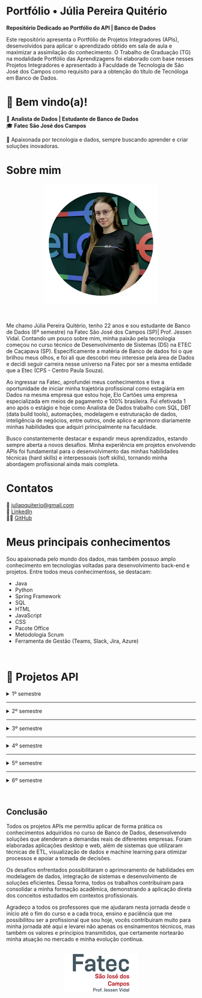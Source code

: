 # Portfólio •  Júlia Pereira Quitério

__Repositório Dedicado ao Portfólio do API | Banco de Dados__

Este repositório apresenta o Portfólio de Projetos Integradores (APIs), desenvolvidos para aplicar o aprendizado obtido em sala de aula e maximizar a assimilação do conhecimento. O Trabalho de Graduação (TG) na modalidade Portfólio das Aprendizagens foi elaborado com base nesses Projetos Integradores e apresentado à Faculdade de Tecnologia de São José dos Campos como requisito para a obtenção do título de Tecnóloga em Banco de Dados.



# 👋 Bem vindo(a)! 

💾 **Analista de Dados | Estudante de Banco de Dados**  
🎓 **Fatec São José dos Campos**  

🚀 Apaixonada por tecnologia e dados, sempre buscando aprender e criar soluções inovadoras.  


# Sobre mim

<p align="center"><img src="imagens\julia.png" width="300" height="320"></p>


<br>

Me chamo Júlia Pereira Quitério, tenho 22 anos e sou estudante de Banco de Dados (6º semestre) na Fatec São José dos Campos (SP)| Prof. Jessen Vidal.  Contando um pouco sobre mim, minha paixão pela tecnologia começou no curso técnico de Desenvolvimento de Sistemas (DS) na ETEC de Caçapava (SP). Especificamente a matéria de Banco de dados foi o que brilhou meus olhos, e foi ali que descobri meu interesse pela área de Dados e decidi seguir carreira nesse universo na Fatec por ser a mesma entidade que a Etec (CPS - Centro Paula Souza).

Ao ingressar na Fatec, aprofundei meus conhecimentos e tive a oportunidade de iniciar minha trajetória profissional como estagiária em Dados na mesma empresa que estou hoje, Elo Cartões uma empresa especializada em meios de pagamento e 100% brasileira. Fui efetivada 1 ano após o estágio e hoje como Analista de Dados trabalho com SQL, DBT (data build tools), automações, modelagem e estruturação de dados, inteligência de negócios, entre outros, onde aplico e aprimoro diariamente minhas habilidades que adquiri principalmente na faculdade.

Busco constantemente destacar e expandir meus aprendizados, estando sempre aberta a novos desafios. Minha experiência em projetos envolvendo APIs  foi fundamental para o desenvolvimento das minhas habilidades técnicas (hard skills) e interpessoais (soft skills), tornando minha abordagem profissional ainda mais completa.


# Contatos
📧 juliapquiterio@gmail.com <br>
🤝 <a href="https://www.linkedin.com/in/j%C3%BAlia-quit%C3%A9rio-934894205/">LinkedIn</a> <br>
🧑‍💻 <a href="https://github.com/juliaquiterio">GitHub</a>


# Meus principais conhecimentos

Sou apaixonada pelo mundo dos dados, mas também possuo amplo conhecimento em tecnologias voltadas para desenvolvimento back-end e projetos. Entre todos meus conhecimentoss, se destacam:

* Java
* Python
* Spring Framework
* SQL
* HTML
* JavaScript
* CSS
* Pacote Office
* Metodologia Scrum
* Ferramenta de Gestão (Teams, Slack, Jira, Azure)

<br>

# 📌 Projetos API


<details><summary>1º semestre</summary>


<h3> 1º semestre - 1/2022 </h3>

Parceiro Acadêmico: <a href="https://fatecsjc-prd.azurewebsites.net/">Fatec Prof. Jassen Vidal - São José dos Campos | Professor Fabiano Sabha</a>


<h4>Link do repositório:</h4>

<p align="left">
 <a href="https://github.com/juliaquiterio/GrupoCachinhos">Acesse aqui</a>
</p>

<div align="center">

<img src="imagens/mo_viagem.png" alt="Grupo Cachinhos" width="300" height="290">


</div>


<h2>Assistente Virtual de Viagens</h2>

<h3>📌 Descrição do Projeto</h3>
Mó Viagem é uma assistente virtual feita em aplicação web desenvolvida na linguagem de programação <a href="https://www.python.org/">Python</a>, criada para auxiliar turistas a planejar roteiros de viagem. Nossa missão é mostrar aos usuários como eles podem explorar e aproveitar ao máximo as belezas de seu próprio país, muitas vezes ainda desconhecidas ou subestimadas.




<h4><li><b>Desafio</b></li></h4>
        <p align="justify">
       Fomos apresentados a um problema que causava dificuldade de organização nas viagens pelos turistas o que acabava causando frustação e um sentimento de desconforto em um momento que deveria ser leve e trazer diversão e lazer. 
       Em resposta ao desafio desenvolvemos em parceria com o nosso parceiro, o professor Fabiano Sabha, criando uma assistente virtual utilizando python como linguagem principal.
        </p>


<h2>💻 Tecnologias aplicadas</h2>


<details><summary>Saiba  mais</summary>

<img src="https://www.tshirtgeek.com.br/wp-content/uploads/2021/03/com001.jpg" width="150" height="150">

</p>
          <a href="https://www.python.org/">Python</a>
          <p align="justify">
         O Python é uma linguagem de programação amplamente usada em aplicações da Web, desenvolvimento de software, ciência de dados e machine learning (ML).No projeto foi utilizado com um dos requisitos especificados e foi a principal linguagem para construção da aplicacão web. Abaixo tenho listadas as bibliotecas que utilizamos: </p>

<h3>Tecnologias utilizadas no Mó Viagem</h3>

<ul>
  <li><strong>time</strong>: adiciona pausas entre mensagens, simulando efeitos de digitação e tornando a interação mais humanizada.</li>
  <li><strong>os</strong>: limpa a tela do terminal, melhorando a apresentação visual da assistente.</li>
  <li><strong>random</strong>: gera respostas aleatórias, deixando a conversa mais variada e natural.</li>
</ul>

<h3>Elementos de Estrutura</h3>

<ul>
  <li><strong>Classes</strong>: organizam as funcionalidades da assistente de forma modular e reutilizável.</li>
  <li><strong>Funções</strong>: executam ações específicas, como responder ou sugerir destinos turísticos.</li>
  <li><strong>Input/Output</strong>: permitem interação direta com o usuário via terminal (<code>input()</code> e <code>print()</code>).</li>
  <li><strong>Listas</strong>: armazenam possíveis respostas e destinos, utilizadas com <code>random.choice()</code>.</li>
</ul>

<h3>Motivo das Escolhas</h3>

<ul>
  <li>Uso de bibliotecas nativas, simples e eficientes.</li>
  <li>Código modular e fácil de manter.</li>
  <li>Interação dinâmica e amigável.</li>
  <li>Portabilidade: funciona em qualquer sistema com Python instalado.</li>
</ul>


</details>


-------

<h2>Contribuições pessoais</h2>


  __Desenvolvimento do Roteiro e Curiosidades:__  
   Como desenvolvedora eu pude lidar com a Tecnologia do Python , utilizando as bibliotecas da Wikipedia, PyAudio,  Re e Webbrower. Utilizei a junção dessas bibliotecas para que o Usuário pudesse saber mais sobre os roteiros das cidades onde ele buscava a partir de uma chamada HTTPS na Wikipedia como referencia. O usuário conseguia ouvir e assim ter uma gama de roteiros em que ele pudesse explorar e saber sobre curiosidades daquele local que ele estava perguntando a Assistente Virtual.

Veja abaixo um exemplo do Script:

<details><summary>Clique aqui</summary>

```
#Roteiro de viagens
        elif "roteiro" in texto:
            convertFala("Qual cidade você quer conhecer")

            rec = sr.Recognizer()

            with sr.Microphone() as mic:
                print("Por favor, fale o nome da cidade para saber o roteiro de viagem: ")
                rec.adjust_for_ambient_noise(mic)
                audio = rec.listen(mic)

            roteiro = rec.recognize_google(audio, language="pt-BR")

            wikipedia.set_lang('pt')

            resposta = wikipedia.page(roteiro)
            print('Roteiro da cidade escolhida: ', roteiro)
            print('\n')
            print("Caso retorne em branco não foi encontrado o roteiro da cidade desejada.")

            conteudo = resposta.section(section_title='Turismo')
            conteudo2 = resposta.section(section_title='Cultura')

            print(conteudo)
            convertFala(conteudo)

            print("Cultura da cidade:", roteiro)
            print('\n')
            print(conteudo2)
            convertFala(conteudo2)
            # A biblioteca wikipedia RETORNA NONE para subtópicos, ainda que correspondam ao tópico 'Turismo/Cultura' (função elif/else não funciona neste caso)
            print('')
```




```
 #Curiosidades
        elif "curiosidades" or "curiosidade" in texto:
            
            convertFala("Quer conhecer qual cidade")
            rec = sr.Recognizer()

            with sr.Microphone() as mic:
                print("Por favor, fale o nome da cidade para saber as curiosidades: ")
                rec.adjust_for_ambient_noise(mic)
                audio = rec.listen(mic)

            curiosidade = rec.recognize_google(audio, language="pt-BR")
                      
            wikipedia.set_lang('pt')
            
            resposta = wikipedia.summary(curiosidade, sentences=2)
            print(resposta)
            convertFala(resposta)
            
        #Lista de Desejos
        elif "desejo" in texto:
            convertFala("Você deseja visualizar a lista ou adicionar")
            print("\n")
            print("1- Visualizar")
            print("2- Adicionar")
            print("\n")

            rec = sr.Recognizer()

            with sr.Microphone() as mic:
                print("Escolha uma opção: ")
                rec.adjust_for_ambient_noise(mic)
                audio = rec.listen(mic)

            resposta = rec.recognize_google(audio, language="pt-BR")

            if ("visualizar" in resposta):
                arquivo = open('lista.txt', 'r')
                print("----Lista de Desejos----")

                for linha in arquivo:
                    print(linha.rstrip())
                    convertFala(linha.rstrip())

                print("Para retirar um destino da lista, vá até o arquivo lista.txt e elimine o que desejar")
                convertFala("Para retirar ou alterar um destino da lista, vá até o arquivo lista.txt e elimine ou altere o que desejar")
                arquivo.close()

            elif ("adicionar" in resposta):
                from classe import listadesejo
                arquivos.append(listadesejo())
                arquivo = open('lista.txt', 'a')

                convertFala("Qual cidade você deseja visitar")
                rec = sr.Recognizer()

                with sr.Microphone() as mic:
                    print("Qual o nome da cidade: ")
                    rec.adjust_for_ambient_noise(mic)
                    audio = rec.listen(mic)

                nomecidade = rec.recognize_google(audio, language="pt-BR")

                arquivos[contador].setnomecidade(nomecidade)

                convertFala("Qual o nome do estado brasileiro")
                rec2 = sr.Recognizer()

                with sr.Microphone() as mic:
                    print("Qual o nome do estado: ")
                    rec2.adjust_for_ambient_noise(mic)
                    audio = rec2.listen(mic)

                estado = rec2.recognize_google(audio, language="pt-BR")

                arquivos[contador].setestado(estado)

                convertFala("Quais são os pontos turísticos")
                rec3 = sr.Recognizer()

                with sr.Microphone() as mic:
                    print("Quais os pontos turísticos: ")
                    rec3.adjust_for_ambient_noise(mic)
                    audio = rec3.listen(mic)

                ponto = rec3.recognize_google(audio, language="pt-BR")

                arquivos[contador].setponto(ponto)

                arquivo.write("--------------------" + "\n")
                arquivo.write("Nome da Cidade:" + arquivos[contador].getnomecidade() + "\n")
                arquivo.write("Nome do Estado:" + arquivos[contador].getestado() + "\n")
                arquivo.write("Pontos Turísticos:" + arquivos[contador].getponto() + "\n")
                arquivo.write("--------------------" + "\n")
                arquivo.close()

                print("Destino adicionado com sucesso")
                convertFala("Destino adicionado com sucesso")
            else:
                convertFala("Não entendi, poderia repetir")
```

</details>

<h2>Lições Aprendidas</h2>


<p>
Como desenvolvedora, tive a oportunidade de aprender, inicialmente, sobre o que é um Projeto Integrador na faculdade, o que contribuiu significativamente para meu desenvolvimento tanto educacional quanto profissional. Nesse processo, pude vivenciar o desenvolvimento de um projeto do zero, trabalhando em equipe, lidando com um cliente e, acima de tudo, enfrentando desafios. Aprendi novas formas de desenvolver meu raciocínio lógico e aplicar os conhecimentos adquiridos ao projeto. Além disso, atuei no Backend, utilizando bibliotecas do  Python com as quais ainda não havia trabalhado, explorando sua performance e entendendo como poderiam beneficiar o projeto.
</p>





<br>

   <h3>Hard Skills:</h3>

✅✅✅⬜⬜ **Python**  
Pude aplicar os conhecimentos adquiridos tanto em sala de aula quanto por conta própria, utilizando Python como ferramenta essencial para o desenvolvimento do projeto, uma vez que era um dos requisitos da API.  


✅✅✅✅⬜ **Lógica de Programação**  
Foi fundamental para todo o desenvolvimento, auxiliando na compreensão do problema e na escrita de um código mais limpo, organizado e eficiente. Junto com meus colegas nós estudamos juntos os pontos de dificuldades e buscamos conteudos na internet para ajudar na compreensão.  


✅✅✅✅✅ **Metodologia Ágil | Scrum**  
Adotei essa metodologia na gestão do projeto junto à minha equipe, organizando as sprints de forma eficiente. Dessa forma, pude aplicar na prática os conceitos aprendidos em sala de aula e em cursos, garantindo um fluxo de trabalho mais produtivo e estruturado.  



   <h3>Soft Skills:</h3>

✅✅✅✅✅ **Organização**  
Pude usar essa minha soft skill para me organizar nas minhas atividades e nos meus estudos e isso foi essencial para todo o desenvolvimento do projeto. A Organização foi utilizada na divisão de tarefas e eu me anteciapava sempre nos temas aos quais estava planejado na sprint. Como quando meu time precisava de organização de um planejaamento de um escopo do projeto e assim auxiliar no que cada colega desenvolvedor iria realizar.  


✅✅✅✅⬜ **Proatividade**  
Fui proativa em saber reconhecer que se minha equipe estava precisando de apoio eu estudei sobre os roteiros e pesquisei mais para poder auxiliá-los. E fui atrás das coisas das quais não sabia ainda, seja procurando os professores ou pesquisando na internet.  


✅✅✅✅✅ **Trabalho em equipe**  
Esse foi um dos tópicos mais importantes pois sem ele não seria possível fazermos uma entrega tão eficiente do nosso produto. Soube lidar com situações e agirmos em grupo nas atividades, assim conseguimos conciliá-la e entregá-las com eficiência. Eu e minha equipe juntamos nossos conhecimentos e conseguimos finalizar o projeto com excelência.Nós nos juntamos e faziamos reuniões semanalmente para pegar o  status do projeto e quando o meu colega Lucas estava com dificuldades eu me juntei a ele para auxiliá-lo com sua tarefa de procurar as melhores bibliotecas para se utilizar quando falamos de uma assistente virtual, e isso mostrou claramente o que é trabalho em equipe.    



<h3>📽️ Vídeo demonstrativo do projeto</h3>


<a href="https://youtu.be/sMsg5akNBOQ?feature=shared">Assista aqui</a>

</details>



----

<details><summary>2º semestre</summary>


<h3> 2º semestre - 2/2022 </h3>

Parceiro Acadêmico: <a href="https://www.pro4tech.com.br/">Pro4Tech</a>


<h4>Link do repositório:</h4>

<p align="left"><a href="https://github.com/Codados/PRO4Jobs">Acesse aqui</a></p>

<div align="center">

<img src="imagens\pro4jobs.png" alt="Grupo Codados" width="300" height="290">



</div>



<h2>Pro4Jobs</h2>

<h3>📌 Descrição do Projeto</h3>
Pro4Jobs é uma aplicação Desktop com o objetivo de gerenciar vagas de emprego, otimizar o trabalho das pessoas do setor de Recursos Humanos.



<h4><li><b>Desafio</b></li></h4>
        <p align="justify">
       Fomos desafiados pela Pro4Tech a desenvolver uma aplicação desktop para otimizar o gerenciamento de vagas de emprego no setor de Recursos Humanos. O cliente enfrentava dificuldades com processos manuais, falta de padronização e baixa produtividade. Criamos uma solução robusta, facilitando o cadastro de vagas e o controle eficiente das candidaturas. Utilizamos Java como linguagem principal, pela sua estabilidade, segurança e ampla aceitação. A aplicação resultou em maior organização, redução de erros e melhora no desempenho do RH.
        </p>




<h2>💻 Tecnologias aplicadas</h2>

<details><summary>Saiba  mais</summary>

<h2>Tecnologias Utilizadas no PRO4Jobs</h2>

<img src="imagens/java.png" width="150" height="150">


<h3>Java</h3>
<p><strong>Propósito:</strong> Linguagem principal para o desenvolvimento da aplicação desktop.</p>
<p><strong>Justificativa:</strong> Escolhida por ser a linguagem designada para o segundo semestre do curso de Banco de Dados, facilitando a integração com o banco de dados e atendendo aos requisitos acadêmicos.</p>

<h3>Banco de Dados Relacional</h3>
<p><strong>Propósito:</strong> Armazenar informações sobre vagas de emprego, candidatos e usuários do setor de Recursos Humanos.</p>
<p><strong>Justificativa:</strong> A utilização de um banco de dados relacional permite uma estrutura organizada e eficiente para o gerenciamento dos dados, facilitando consultas e operações de CRUD (Create, Read, Update, Delete).</p>

<h3>Metodologia Scrum</h3>
<p><strong>Propósito:</strong> Organizar o desenvolvimento do projeto em ciclos iterativos e incrementais.</p>
<p><strong>Justificativa:</strong> O Scrum foi adotado para melhorar a produtividade da equipe, permitindo entregas contínuas e adaptáveis às mudanças de requisitos.</p>

</details>


--------

<h2>Contribuições pessoais</h2>


  __Desenvolvimento Relatório do RH:__  
   Como desenvolvedora, tive a oportunidade de trabalhar com a tecnologia Java, utilizando-a para desenvolver uma funcionalidade que permite ao usuário acessar o relatório geral das vagas de emprego de forma prática e eficiente.

Veja abaixo um exemplo do Script (Parcial):

<details><summary>Clique aqui</summary>

```
/*
 * Click nbfs://nbhost/SystemFileSystem/Templates/Licenses/license-default.txt to change this license
 * Click nbfs://nbhost/SystemFileSystem/Templates/GUIForms/JFrame.java to edit this template
 */
package View;

import DAO.ConexaoDAO;
import java.io.File;
import java.io.FileWriter;
import java.io.PrintWriter;
import java.sql.Connection;
import java.sql.PreparedStatement;
import java.sql.ResultSet;
import java.sql.SQLException;

/**
 *
 * @author apqui
 */
public class RelatorioRH extends javax.swing.JFrame {

    Connection conn;
    PreparedStatement pstm;
    ResultSet rs;

    /**
     * Creates new form RelatorioRH
     */
    public RelatorioRH() {
        initComponents();
    }

    /**
     * This method is called from within the constructor to initialize the form.
     * WARNING: Do NOT modify this code. The content of this method is always
     * regenerated by the Form Editor.
     */
    @SuppressWarnings("unchecked")
    // <editor-fold defaultstate="collapsed" desc="Generated Code">//GEN-BEGIN:initComponents
    private void initComponents() {

        jButton3 = new javax.swing.JButton();
        Candidatos = new javax.swing.JButton();
        btnVagas = new javax.swing.JButton();
        RH = new javax.swing.JButton();
        Aprovados = new javax.swing.JButton();
        jButton1 = new javax.swing.JButton();
        jLabel2 = new javax.swing.JLabel();

        jButton3.setText("jButton3");

        setDefaultCloseOperation(javax.swing.WindowConstants.EXIT_ON_CLOSE);
        getContentPane().setLayout(new org.netbeans.lib.awtextra.AbsoluteLayout());

        Candidatos.setFont(new java.awt.Font("Arial", 1, 18)); // NOI18N
        Candidatos.setForeground(new java.awt.Color(255, 255, 255));
        Candidatos.setText("Candidatos");
        Candidatos.setBorder(null);
        Candidatos.setBorderPainted(false);
        Candidatos.setContentAreaFilled(false);
        Candidatos.addActionListener(new java.awt.event.ActionListener() {
            public void actionPerformed(java.awt.event.ActionEvent evt) {
                CandidatosActionPerformed(evt);
            }
        });
        getContentPane().add(Candidatos, new org.netbeans.lib.awtextra.AbsoluteConstraints(10, 200, 260, 40));

        btnVagas.setFont(new java.awt.Font("Arial", 1, 18)); // NOI18N
        btnVagas.setForeground(new java.awt.Color(255, 255, 255));
        btnVagas.setText("Vagas");
        btnVagas.setBorderPainted(false);
        btnVagas.setContentAreaFilled(false);
        btnVagas.addActionListener(new java.awt.event.ActionListener() {
            public void actionPerformed(java.awt.event.ActionEvent evt) {
                btnVagasActionPerformed(evt);
            }
        });
        getContentPane().add(btnVagas, new org.netbeans.lib.awtextra.AbsoluteConstraints(20, 310, 240, 50));

        RH.setFont(new java.awt.Font("Arial", 1, 18)); // NOI18N
        RH.setForeground(new java.awt.Color(255, 255, 255));
        RH.setText("RH");
        RH.setBorderPainted(false);
        RH.setContentAreaFilled(false);
        RH.addActionListener(new java.awt.event.ActionListener() {
            public void actionPerformed(java.awt.event.ActionEvent evt) {
                RHActionPerformed(evt);
            }
        });
        getContentPane().add(RH, new org.netbeans.lib.awtextra.AbsoluteConstraints(40, 370, 200, 40));

        Aprovados.setFont(new java.awt.Font("Arial", 1, 18)); // NOI18N
        Aprovados.setForeground(new java.awt.Color(255, 255, 255));
        Aprovados.setText("Aprovados");
        Aprovados.setBorderPainted(false);
        Aprovados.setContentAreaFilled(false);
        Aprovados.addActionListener(new java.awt.event.ActionListener() {
            public void actionPerformed(java.awt.event.ActionEvent evt) {
                AprovadosActionPerformed(evt);
            }
        });
        getContentPane().add(Aprovados, new org.netbeans.lib.awtextra.AbsoluteConstraints(70, 260, -1, 40));

        jButton1.setFont(new java.awt.Font("Arial", 1, 14)); // NOI18N
        jButton1.setForeground(new java.awt.Color(255, 255, 255));
        jButton1.setText("Sair");
        jButton1.setBorderPainted(false);
        jButton1.setContentAreaFilled(false);
        jButton1.addActionListener(new java.awt.event.ActionListener() {
            public void actionPerformed(java.awt.event.ActionEvent evt) {
                jButton1ActionPerformed(evt);
            }
        });
        getContentPane().add(jButton1, new org.netbeans.lib.awtextra.AbsoluteConstraints(570, 480, 130, 30));

        jLabel2.setIcon(new javax.swing.ImageIcon(getClass().getResource("/Images/tela_relat_princ.png"))); // NOI18N
        getContentPane().add(jLabel2, new org.netbeans.lib.awtextra.AbsoluteConstraints(0, -10, 730, 530));

        pack();
    }// </editor-fold>//GEN-END:initComponents

    private void CandidatosActionPerformed(java.awt.event.ActionEvent evt) {//GEN-FIRST:event_CandidatosActionPerformed
        Create_Candidato_Csv();    }//GEN-LAST:event_CandidatosActionPerformed

    private void btnVagasActionPerformed(java.awt.event.ActionEvent evt) {//GEN-FIRST:event_btnVagasActionPerformed
        // TODO add your handling code here:
        Create_Vaga_Csv();
    }//GEN-LAST:event_btnVagasActionPerformed

    private void jButton1ActionPerformed(java.awt.event.ActionEvent evt) {//GEN-FIRST:event_jButton1ActionPerformed
            // TODO add your handling code here:
        System.exit(0);
    }//GEN-LAST:event_jButton1ActionPerformed

    private void AprovadosActionPerformed(java.awt.event.ActionEvent evt) {//GEN-FIRST:event_AprovadosActionPerformed
        // TODO add your handling code here:
        Create_Aprovados_Csv();
    }//GEN-LAST:event_AprovadosActionPerformed

    private void RHActionPerformed(java.awt.event.ActionEvent evt) {//GEN-FIRST:event_RHActionPerformed
        // TODO add your handling code here:
        Create_rh_Csv();
    }//GEN-LAST:event_RHActionPerformed

```




```
 <?xml version="1.0" encoding="UTF-8" ?>

<Form version="1.3" maxVersion="1.9" type="org.netbeans.modules.form.forminfo.JFrameFormInfo">
  <NonVisualComponents>
    <Component class="javax.swing.JButton" name="jButton3">
      <Properties>
        <Property name="text" type="java.lang.String" value="jButton3"/>
      </Properties>
    </Component>
  </NonVisualComponents>
  <Properties>
    <Property name="defaultCloseOperation" type="int" value="3"/>
  </Properties>
  <SyntheticProperties>
    <SyntheticProperty name="formSizePolicy" type="int" value="1"/>
    <SyntheticProperty name="generateCenter" type="boolean" value="false"/>
  </SyntheticProperties>
  <AuxValues>
    <AuxValue name="FormSettings_autoResourcing" type="java.lang.Integer" value="0"/>
    <AuxValue name="FormSettings_autoSetComponentName" type="java.lang.Boolean" value="false"/>
    <AuxValue name="FormSettings_generateFQN" type="java.lang.Boolean" value="true"/>
    <AuxValue name="FormSettings_generateMnemonicsCode" type="java.lang.Boolean" value="false"/>
    <AuxValue name="FormSettings_i18nAutoMode" type="java.lang.Boolean" value="false"/>
    <AuxValue name="FormSettings_layoutCodeTarget" type="java.lang.Integer" value="1"/>
    <AuxValue name="FormSettings_listenerGenerationStyle" type="java.lang.Integer" value="0"/>
    <AuxValue name="FormSettings_variablesLocal" type="java.lang.Boolean" value="false"/>
    <AuxValue name="FormSettings_variablesModifier" type="java.lang.Integer" value="2"/>
    <AuxValue name="designerSize" type="java.awt.Dimension" value="-84,-19,0,5,115,114,0,18,106,97,118,97,46,97,119,116,46,68,105,109,101,110,115,105,111,110,65,-114,-39,-41,-84,95,68,20,2,0,2,73,0,6,104,101,105,103,104,116,73,0,5,119,105,100,116,104,120,112,0,0,2,6,0,0,2,-38"/>
  </AuxValues>

```

</details>

<br>

  __Organização do Readme do Projeto:__  
   Como desenvolvedora eu pude organizar e ccentralizar as principais informações do projeto no Readme para que o usuário que for ler entenda as principais ideias e demais informações  importantes do projeto.

Veja abaixo um exemplo do Script (Parcial):

<details><summary>Clique aqui</summary>

```
<h1 align="center"> Grupo Codados</h1>


<p align = "center">
<img width="460" height="460" src="Imagens_projeto/PRO4Jobs.gif">
</p>
<br>

## Sobre o Projeto PRO4Jobs :desktop_computer:

* PRO4Jobs é uma aplicação Desktop com o objetivo de gerenciar vagas de emprego, otimizar o trabalho das pessoas do setor de Recursos Humanos;
* O Candidato poderá vizualizar e se candidatar as vagas de emprego que o RH disponibilizará;
* Este Projeto tem como Cliente a empresa PRO4TECH;
* A aplicação tem como linguagem de programação o Java, pois foi a linguagem designada para o Segundo Semestre de Banco de Dados;
* Para registrar vagas, candidatos e o pessoal do RH, é necessário a criação de um Banco de Dados, o qual será conectado com a linguagem Java;
* Utilizando a Metodologia Scrum, a equipe pode desenvolver este Projeto com agilidade, qualidade e boa organização.
<br>

## Informações sobre o Cliente :technologist:

| Cliente | Contato |
| --- | --- |
| `Rafael Monteiro` | rafael.monteiro@pro4tech.com.br |

<br>
...
```

</details>

<h2>📚 Lições Aprendidas</h2>


<p>

Como desenvolvedora, tive a oportunidade de aprender e aplicar técnicas avançadas em Java, utilizando a linguagem para criar soluções eficazes em minhas aplicações. Essa prática me permitiu aprimorar minhas habilidades e entender o valor real desses conceitos, aplicando com sucesso o que aprendi em sala de aula e elevando a qualidade dos projetos desenvolvidos.

Durante esse projeto, aprimorei minhas habilidades em:

* Manipulação de banco de dados com Java (JDBC)
* Criação de interfaces gráficas com Swing
* Organização e documentação de sistemas via README
* Práticas ágeis com a metodologia Scrum

</p>


[🔗 Clique para ver demonstração em vídeo](imagens/Tela_Candidatos.mp4)



<br>


   __Hard Skills:__ <br>
✅✅✅⬜⬜ **JAVA**  
Pude aplicar os conhecimentos adquiridos em sala de aula sobre a linguagem de programação de JAVA no projeto para o desenvolvimento do relatório do RH e foi essencial para que eu pudesse entender mais sobre a linguagem e orientação de objetos.  
✅✅✅✅⬜ **Markdown**  
Utilizei a linguagem de marcação para documentação de todo o nosso projeto e foi muito bom para entender  organizar de forma mais visual todo o escopo.  
✅✅✅✅✅**Metodologia Ágil | Scrum**  
Adotei essa metodologia na gestão do projeto junto à minha equipe, organizando as sprints de forma eficiente. Dessa forma, pude aplicar na prática os conceitos aprendidos em sala de aula e em cursos, garantindo um fluxo de trabalho mais produtivo e estruturado. E eu utilizei para o desenvolvimento da organização do README do projeto o qual eu desenvolvi e organizei 100%. 
   

   __Soft Skills:__ <br>
✅✅✅✅⬜ **Comunicação:** A comunicação foi essencial para que pudéssemos ter um diálogo aberto para com a equipe e com o nosso cliente, onde utilizamos o Slack e as aulas para retirar as dúvidas. Como desenvolvedora no projeto  eu puder usar essa habilidade ao meu favor expondo para o P.O. que eu precisava que ele refinasse com o cliente uma das telas de RH que planejávamos inserir na página. Isso foi fundamental para que eu conseguisse atender ao que realmente fazia sentido para o cliente.  
✅✅✅⬜⬜ **Trabalho em equipe:** O trabalho em equipe esteve presente em todo o desenvolvimento mas há oportunidade de melhoria, pois o grupo poderia ter mais união  para auxiliar os colegas, digo isso por uma visão geral do grupo como um todo. Mas eu puder tomar a frente e ajudar minha colega Marcela na conexão com o Banco de Dados de conexão DAO do Candidato , auxiliando em pesquisar como fazer essa conexão e asssim consegui achar alguns sites e a enviei e isso pode contribuir para o desenvolvimento dessa conexão com o BD. 
 



</details>



----

<details><summary>3º semestre</summary>

<h3> 3º semestre - 1/2023 </h3>

Parceiro Acadêmico: <a href="https://www.domrock.net/">Dom Rock</a>


<h4>Link do repositório:</h4>

<p align="left">
 <a href="https://github.com/equipe-vox/api-3sem">Acesse aqui</a>
</p>

<div align="center">

<img src="https://lh3.googleusercontent.com/DQwTyeS8X7nOJnhzfO5WKebBPgcO2XI1jVB9SPGiEDBtoeCdW8X5F2h2MoKN4uDuH6sW0epYnlxhtKnBtjtlI2mH4Q03d4MVbg-TdA=w680" alt="Dom Rock" width="500" height="97">

</div>


<h2>Sistema de Gerenciamento de Vendas</h2>

<h3>📌 Descrição do Projeto</h3>
Sales Vox é uma aplicação web de um Sistema de Gerenciamento de Vendas com foco em auxiliar os vendedores a terem uma visão sobre suas vendas e o administrador que poderia ter um controle geral sobre.

<h4><li><b>Desafio</b></li></h4>
        <p align="justify">
      A empresa Dom Rock desafiou os alunos do curso de Banco de Dados a desenvolver uma solução para facilitar o acompanhamento de KPIs de um sistema de Gerenciamento de Vendas. O principal obstáculo era a dificuldade em visualizar, de forma clara e centralizada, os indicadores que orientavam as decisões comerciais. Como resposta, elaboramos uma aplicação web utilizando o framework Spring Boot, que integra os dados de vendas e os exibe por meio de dashboards interativos e intuitivos. A solução permite que os usuários monitorem o desempenho das vendas, identifiquem tendências e tomem decisões estratégicas com base nas informações apresentadas. O projeto proporcionou maior agilidade, precisão e eficiência na análise dos resultados comerciais.
        </p>



<h4>💻 Tecnologias aplicadas</h4>

<details><summary>Saiba  mais</summary>
<img src="https://www.digics.si/wp-content/uploads/2020/09/spring_boot_logo.png" width="300" height="150">

<h2>Tecnologias Utilizadas no Projeto</h2>

<ul>
  <li><a href="https://spring.io/">Spring Framework</a></li>
  <p align="justify">
    Segundo <a href="https://www.treinaweb.com.br/blog/o-que-e-o-spring-boot/">TreinaWeb</a>, o Spring Boot é um framework que torna fácil a criação de aplicações Spring autossuficientes e robustas, possibilitando a execução imediata. Isso é possível graças à abordagem opinativa sobre a plataforma Spring e bibliotecas de terceiros, permitindo que o desenvolvedor gaste o mínimo de tempo configurando o projeto e mais tempo codificando as regras de negócio. Foi utilizado como o principal framework para o desenvolvimento da aplicação web, facilitando o processo ao longo das sprints.
  </p>

  <img src="https://logodownload.org/wp-content/uploads/2022/12/figma-logo-1.png" height="150" alt="Logo Figma">
  <li><a href="https://www.figma.com/">Figma</a></li>
  <p align="justify">
    Segundo <a href="https://www.alura.com.br/artigos/figma">Alura</a>, o Figma é uma plataforma colaborativa para construção de design de interfaces e protótipos. Foi utilizado para o desenvolvimento do Front-end, colaborando de forma crucial para o desenvolvimento das telas do projeto.
  </p>

  <img src="https://logospng.org/download/react/logo-react-1024.png" height="150" alt="Logo React">
  <li><a href="https://react.dev/">React</a></li>
  <p align="justify">
    O React, também conhecido como React.js, é uma biblioteca JavaScript para construir interfaces de usuário interativas e dinâmicas. Foi utilizado para parte do Front-end, especialmente no desenvolvimento visual e na construção dos Dashboards.
  </p>

  <img src="https://th.bing.com/th/id/R.55692e7a8d3fa0da6a2325630ad177d1?rik=MPH0G8OKchACqA&pid=ImgRaw&r=0" height="150" alt="Logo XAMPP">
  <li><a href="https://www.apachefriends.org/pt_br/index.html">XAMPP</a></li>
  <p align="justify">
    Segundo <a href="https://www.techtudo.com.br/noticias/2012/02/o-que-e-xampp-e-para-que-serve.ghtml">TechTudo</a>, o XAMPP é um pacote com servidores de código aberto, incluindo Apache, MySQL e suporte a PHP e Perl. Foi utilizado como servidor local para acesso ao banco de dados.
  </p>

  <img src="https://th.bing.com/th/id/R.a0d754098a11d27b496dd867e9bcb26e?rik=ktyhKrtGerv2SA&riu=http%3a%2f%2fjcpdev.com%2fwp-content%2fuploads%2f2015%2f06%2fmysql-logo_2800x2800_pixels1.png&ehk=stX862qDhFHMNl5t8sy91A9mlH6zUShTkbwH8E8cxsc%3d&risl=&pid=ImgRaw&r=0" height="150" alt="Logo MySQL">
  <li><a href="">MySQL Workbench</a></li>
  <p align="justify">
    Segundo <a href="https://www.danielimamura.com.br/manual-completo-do-mysql-workbench/">Danieli Mamura</a>, o MySQL Workbench é a ferramenta oficial do MySQL que permite consultas, criação de diagramas e engenharia reversa. Foi utilizado para o desenvolvimento do DDL das tabelas da aplicação.
  </p>
</ul>




<h2>Tecnologias Usadas no Projeto api-3sem</h2>

<h3>Python</h3>
<p>Linguagem principal utilizada para desenvolvimento da API, por ser simples, versátil e com ampla biblioteca de suporte.</p>

<h3>Flask</h3>
<p>Framework web leve para construir APIs RESTful. Usado para criar os endpoints que recebem e respondem às requisições HTTP.</p>

<h3>SQLAlchemy</h3>
<p>ORM (Object-Relational Mapping) para facilitar a interação com o banco de dados relacional. Permite manipular dados como objetos Python, simplificando consultas e transações.</p>

<h3>SQLite</h3>
<p>Banco de dados relacional utilizado para armazenar os dados do sistema localmente, ideal para projetos de pequeno a médio porte e fácil configuração.</p>

<h3>Marshmallow</h3>
<p>Biblioteca para serialização e validação de dados, garantindo que as entradas e saídas da API estejam no formato correto.</p>

<h3>Pytest</h3>
<p>Framework de testes usado para garantir a qualidade do código por meio de testes automatizados.</p>

 </details>
        

-------

<h3>Contribuições pessoais</h3>


**Backend - Rota HTTPs Login do Vendedor**

  __Desenvolvimento da Tela de Login do Vendedor:__  
   Como desenvolvedora eu pude lidar com a Tecnologia do Spring Boot focada no Backend onde usamos juntamente com a Arquitetura Rest podendo criar as rotas para o Login da persona (Vendedor), onde ele poderia acessar a rota permitindo o mesmo acessar a aplicação.


Segue o link abaixo das descrições para maior visibilidade:

<details><summary>Clique aqui</summary>


```
@RestController
@CrossOrigin(origins = "*")
@RequestMapping("/vendedor")
public class VendedorController {

    @Autowired
    private VendedorRepository vendedorRepository;

@PostMapping("/login")
    public ResponseEntity<?> login(@RequestBody LoginRequest loginRequest) {
        String email = loginRequest.getEmail();
        String senha = loginRequest.getSenha();

        Vendedor vendedor = vendedorRepository.findByEmailAndSenha(email, senha);
        Admin admin = adminRepository.findByEmailAndSenha(email, senha);

        if (vendedor == null && admin == null) {
            return new ResponseEntity<Vendedor>(HttpStatus.BAD_REQUEST);
        }

        if (admin != null) {
            return new ResponseEntity<Admin>(admin, HttpStatus.OK);
        }

        return new ResponseEntity<Vendedor>(vendedor, HttpStatus.OK);
    }
```


<a href=https://github.com/equipe-vox/api-3sem/tree/main/api>Acesse aqui o repositório</a>

</details>

<br>


**Modelagem de dados - DDL**

__Apoio ao Desenvolvimento do Banco de Dados:__
 Fui responsável por dar o apoio a modelagem de Dados tanto as etapas de DER quanto MER e o DDL. Podendo aplicar os conhecimenro adquiridos em sala de aula.

 Segue abaixo um trecho do DDL:


<details><summary>Clique aqui</summary>


 ```

create database banco;
use banco;

create table administrador(
    id bigint auto_increment primary key,
    email varchar(50) not null,
    nome varchar(50) not null,
    senha text not null
);

create table vendedor(
	id bigint auto_increment primary key,
	nome varchar(50) not null,
	nome_gerencia varchar(30) not null,
	senha text not null
);

create table cliente(
    id varchar(200) not null,
    cod_cliente varchar(200) not null,
    fk_vendedor bigint null,
    nome varchar(50) not null,
    primary key(id,cod_cliente),
    foreign key (fk_vendedor) references vendedor(id)
);

```


</details>

<br>

**Metodologia Ágil**
<p>Eu pude contribuir como Product Owner , mais conhecido como PO do nosso grupo Vox. Assim realizando o levantamento dos requisitos que mais faziam sentido. E em paralelo pude contribuir com o Back-end do projeto atuando tanto na parte do Banco de Dados, quanto no código. </br>
Sendo as atividades desempenhadas:
</p>
 
 - __Definição dos Requisitos:__ Como Product Owner eu pude fazer o Backlog do Produto que era alinhado de acordo com os requisitos prioritários do Produto seguindo a metodologia de projeto do Scrum Master, que defini seguindo o que seria de maior valor (entregável) a cada Sprint. E pude também montar o Burndown usando a ferramenta de Excel onde tinhamos uma maior visibilidade do tempo que estava percorrendo.

 Segue o link abaixo das descrições para maior visibilidade:

<a href= https://github.com/equipe-vox/api-3sem#backlog-do-produto> • Backlog do Produto</a>  <br>
<a href= https://github.com/equipe-vox/api-3sem#link-disponivel-do-burndown> • Burndown do Produto</a>

<br>

<h3>📚 Lições Aprendidas</h3>
<p>
Como Desenvolvedora, pude aprimorar meu raciocínio lógico e aprofundar meus conhecimentos em Spring Boot, compreendendo na prática como utilizá-lo no desenvolvimento de aplicações reais. Além disso, tive a oportunidade de focar mais intensamente na parte de Banco de Dados, aplicando os conteúdos aprendidos em sala de aula para realizar a modelagem de dados de forma estruturada e eficiente, o que contribuiu diretamente para a qualidade técnica dos projetos.

Como Product Owner (PO), desenvolvi minha capacidade de comunicação com o cliente, entendendo a importância de ouvir, interpretar e traduzir as necessidades do negócio em requisitos claros para o time. Percebi também que a organização é essencial no processo de desenvolvimento, e que trabalhar em conjunto com os desenvolvedores para alinhar prazos e priorizar entregas de maior valor é fundamental para o sucesso do projeto.

Durante esse projeto, aprimorei minhas habilidades em:

- Modelagem e manipulação de dados
- Desenvolvimento de aplicações com Spring Boot
- Comunicação e alinhamento com stakeholders
- Organização e definição de prioridades no papel de PO
</p>


 <br>

__Hard Skills:__
✅✅✅✅⬜ <strong>Java</strong><br>
Durante a sprint, apliquei os conhecimentos de Java aprendidos em sala de aula para desenvolver parte da lógica do sistema no back-end, utilizando conceitos de orientação a objetos. Isso me ajudou a compreender melhor a estrutura da linguagem e como aplicá-la na prática, especialmente integrando com o banco de dados.<br>
✅✅✅✅✅ <strong>Markdown</strong><br>
Fui responsável por organizar a documentação do projeto utilizando Markdown no GitHub. Estruturei os tópicos de forma clara e objetiva, o que facilitou a compreensão do escopo pelas outras pessoas do grupo e também pelo professor/orientador.<br>
✅✅✅✅⬜ <strong>Modelagem de Dados (DDL)</strong><br>
Contribuí com a modelagem do banco de dados, desde o DER e MER até a implementação do DDL em SQL. Essa tarefa exigiu atenção aos relacionamentos entre as entidades, o que foi fundamental para garantir a integridade e funcionalidade da base de dados no sistema.
</p>

__Soft Skills:__
✅✅✅✅✅ <strong>Organização:</strong> Atuei como Product Owner da equipe, sendo responsável por organizar o backlog e priorizar as entregas de maior valor a cada sprint. Também criei o burndown no Excel para acompanhar o andamento das tarefas, garantindo que o time estivesse alinhado com os prazos, assim pude aplicar essa skill com eficiência para o desenvolvimento do projeto.<br>
✅✅✅⬜⬜ <strong>Proatividade:</strong> Além de acompanhar as tarefas como PO, me envolvi ativamente no desenvolvimento técnico. Iniciei tasks que estavam travadas,como a modelagem de dados e o DDL e também fiz a tela de login do vendedor, além disso ofereci ajuda aos colegas com dificuldades, especialmente nas partes relacionadas ao banco de dados e lógica do código em Java.
</p>

 </details>



----

<details><summary>4º semestre</summary>


<h3> 4º semestre - 2/2023 </h3>

Parceiro Acadêmico: <a href="https://www.jaia.software/">Jaia</a>


<h4>Link do repositório:</h4>

<p align="left">
 <a href="https://github.com/Data-Team23/Jaia">Acesse aqui</a>
</p>

<div align="center">

<img src="imagens\Jaia.jpg" width="300" height="290">



</div>



<h2>Jaia</h2>

<h3>📌  Descrição do Projeto</h3>
Em um cenário onde a paisagem urbana se compõe de uma mistura de edifícios modernos e históricos, a empresa Jaia, apresentou um desafio significativo. A condução de inspeções prediais estava provando ser uma tarefa morosa e suscetível a imprecisões. Diante desse cenário, a Jaia buscou soluções inovadoras para otimizar esse processo crucial. A visão estratégica da empresa contemplou o desenvolvimento de um software de inspeção predial, projetado para revolucionar a abordagem atual. 


<h4><li><b>Desafio</b></li></h4>
        <p align="justify">
       A Jaia identificou um problema recorrente nas inspeções prediais: a falta de padronização e agilidade na documentação, o que comprometia a qualidade das avaliações e dificultava a tomada de decisões rápidas e embasadas. Os inspetores enfrentavam dificuldades para registrar informações de forma organizada e reunir evidências visuais com eficiência. Para resolver esse desafio, a empresa direcionou seus esforços para o desenvolvimento de uma plataforma inovadora, capaz de oferecer uma experiência intuitiva e prática. A solução permite aos inspetores documentar minuciosamente os detalhes relevantes, capturar imagens e gerar relatórios instantâneos, otimizando todo o processo. O resultado superou as expectativas, beneficiando a empresa e elevando o padrão das inspeções prediais, promovendo mais segurança e qualidade nas estruturas urbanas.
	   </p>




<summary><h2>💻 Tecnologias aplicadas</h2></summary>

<details><summary>Saiba  mais</summary>
<img src="imagens/java.png" width="150" height="150">


</p>
          <p align="justify">
         Java é uma linguagem de programação orientada a objetos, lançada em 1995, conhecida por ser multiplataforma graças à JVM. É usada em aplicativos web, móveis e sistemas corporativos, valorizada por sua segurança e robustez. No projeto foi utilizado com um dos requisitos especificados e foi a principal linguagem para construção da aplicacão web. Abaixo tenho listadas as bibliotecas que utilizamos: </p>

<h2>Tecnologias Utilizadas no Projeto Jai</h2>

<a href="https://www.java.com/pt-BR/">JAVA</a>
<p align="justify">
  Foi utilizada como um dos requisitos especificados e foi a principal linguagem para construção da aplicação web.
</p>

<a href="https://www.javascript.com/">JavaScript</a>
<p align="justify">
  Utilizada para desenvolvimento tanto no frontend quanto no backend, possibilitando páginas web interativas.
</p>

<a href="https://vuejs.org/">VUE</a>
<p align="justify">
  Empregado para construir interfaces de usuário dinâmicas e facilitar a integração com o projeto, usando componentes reutilizáveis.
</p>

<p>HTML</p>
<p align="justify">
  Usado para estruturar as páginas web da aplicação.
</p>

<a href="https://www.oracle.com/br/database/">Oracle</a>
<p align="justify">
  Utilizado para gerenciar grandes volumes de dados com alta segurança e suporte a transações complexas.
</p>

		 
</details>

------

<h2>Contribuições pessoais</h2>



<p>Backend</p>

  __Desenvolvimento do DDL (Modelagem de dados):__
   Como desenvolvedora eu desenvolvi a modelagem de dados em DDL para que pudessemos ter a integridade e a normalização dos dados.

Veja abaixo um exemplo do Script (Parcial):


<details><summary>Clique aqui</summary>


```
create table endereco(
    id_end number(2) constraint pk_id_end primary key
    ,logradouro_end varchar(50) not null
    ,numero_end number(10) not null
    ,bairro_end varchar(50) not null
    ,cidade_end varchar(50) not null
    ,uf_end varchar(2) not null
);
create table cliente(
    cnpj_cli number(14) constraint pk_cli_cnpj primary key
    ,nome_cli varchar(100) not null
    ,telefone_cli number(14) constraint uk_cli_tel unique not null
    ,senha_cli varchar(200) not null
    ,fk_id_end number(2)
    ,constraint fk_cli_id_end foreign key(fk_id_end) references endereco(id_end)
    );
create table requisicao(
    id_req number(2) constraint pk_req_id_req primary key
    ,inspecao_req varchar(20) not null
    ,descricao_req varchar(200) not null
    ,status_req varchar(20) not null
    ,data_abertura_req date default sysdate
);
```

</details>


<br>

  __Desenvolvimento da classe de Departamento:__
   Como desenvolvedora eu desenvolvi a classe de Departamento. Foi desenvolvido em Java e separado 4 classes, sendo elas:
   
   - Departamento Service 
   - Departamento Repository
   - Departamento Controller
   -Interface: IDepartamento Service 
   

Veja abaixo um exemplo do Script (Parcial):


<details><summary>Clique aqui</summary>


__Departamento Service:__

```
@Service
public class DepartamentoService implements IDepartamentoService {
    
    @Autowired
    private DepartamentoRepository departRepo;
    @Transactional
    @Override
    public Departamento novoDepartamento(Departamento departamento){
        if(departamento == null||
                departamento.getCod_depart() == null ||
                departamento.getNome_depart() == null ||
                departamento.getNome_depart().isBlank())
            throw new IllegalArgumentException("Departamento com atributos inválidos");
    Departamento departamentoNovo = departRepo.save(departamento);
    return departamentoNovo;
}
```

__Departamento Controller:__


```
@RestController
@RequestMapping(value = "/departamentos")
@CrossOrigin
public class DepartamentoController {
    @Autowired
    private IDepartamentoService service;
    @PostMapping
    public Departamento novoDepartamento(@RequestBody Departamento departamento) {
        return service.novoDepartamento(departamento);
    }
}
```


</details>

<h3>📚 Lições Aprendidas</h3>


<p>
Como Desenvolvedora, tive a oportunidade de aprender e aplicar técnicas avançadas em Java, utilizando a linguagem para criar soluções eficazes nas aplicações desenvolvidas. Essa prática contribuiu diretamente para o aprimoramento das minhas habilidades técnicas e para uma compreensão mais profunda dos conceitos vistos em sala de aula, elevando significativamente a qualidade dos projetos.

Durante esse projeto, também pude utilizar HTML para construção de interfaces e aplicar metodologias ágeis, como Scrum, para organizar e acompanhar o progresso do time de forma eficiente. Essa vivência reforçou a importância da colaboração, da comunicação clara e da proatividade no ambiente de trabalho, resultando em entregas mais alinhadas com os objetivos do negócio.

Durante esse projeto, aprimorei minhas habilidades em:

- Programação orientada a objetos com Java  
- Criação de interfaces com HTML  
- Aplicação da Metodologia Ágil (Scrum) no desenvolvimento  
- Comunicação eficaz e trabalho em equipe  
- Proatividade na identificação e resolução de problemas
</p>





<br>

   __Hard Skills:__ <br>
✅✅✅✅⬜ **Modelagem de Dados (DDL)**  
Fui responsável pela criação do script DDL, garantindo a integridade e a normalização do banco de dados. Criei tabelas com uso apropriado de `PRIMARY KEY`, `FOREIGN KEY`, `UNIQUE` e `DEFAULT`, promovendo consistência entre as entidades. A modelagem seguiu boas práticas de banco relacional e foi essencial para garantir que os dados estivessem organizados e coerentes desde o início do projeto.  
✅✅✅✅⬜ **Spring Boot**  
Utilizei o framework Spring Boot para estruturar os serviços e endpoints REST da aplicação. A divisão em camadas (Controller, Service, Repository) proporcionou maior clareza na lógica da aplicação e facilitou a manutenção e escalabilidade do sistema. Além disso, utilizei anotações como `@Service`, `@Autowired`, `@RestController`, entre outras, que facilitaram a injeção de dependência e a criação de APIs robustas e organizadas.  
✅✅✅✅⬜ **SQL**  
Implementei comandos SQL durante o desenvolvimento do banco de dados, utilizando instruções como `CREATE TABLE`, `INSERT INTO`, `ALTER TABLE`, `PRIMARY KEY`, `FOREIGN KEY`, entre outras. Essa prática reforçou meus conhecimentos na estruturação de bancos relacionais e possibilitou a integração eficiente com o sistema backend.  
✅✅✅⬜⬜ **API REST**  
Participei ativamente na criação dos endpoints REST utilizando o Spring Boot. Desenvolvi métodos para manipulação de dados como POST e GET, entendendo o fluxo entre frontend e backend. A construção dessas rotas permitiu que o sistema funcionasse de forma integrada, com resposta rápida às requisições dos usuários.  
✅✅✅⬜⬜ **Orientação a Objetos (Java)**  
Apliquei conceitos de orientação a objetos na criação de classes e serviços com responsabilidade única, encapsulamento e reutilização de código. O entendimento de conceitos como herança, polimorfismo e abstração foi essencial para construir uma base sólida e sustentável no projeto.  


   __Soft Skills:__ <br>
✅✅✅✅✅ **Comunicação:** Trabalhei de forma colaborativa com os colegas de equipe, alinhando as entregas de cada parte do projeto e garantindo que todos estivessem na mesma página. A comunicação também foi essencial no contato com o cliente, facilitando a coleta de requisitos e validações durante a sprint. Utilizamos ferramentas como Slack e os próprios encontros síncronos para tirar dúvidas e repassar alinhamentos.  
✅✅✅✅⬜ **Organização:** Estruturei os códigos e scripts de forma clara, separando responsabilidades por pacotes e arquivos, o que facilitou a leitura e o entendimento por parte da equipe. Além disso, ajudei na organização das tarefas no quadro do projeto, atualizando os status das atividades e mantendo todos informados sobre o progresso e mandava no whatsapp no nosso chat quando podia para os colegas sobre como estava o andamento de alguma tarefa.  
✅✅✅⬜⬜ **Proatividade:** Me antecipei em tarefas que estavam travadas, oferecendo ajuda aos colegas e buscando soluções para os problemas encontrados no código. Quando percebi que havia uma dependência entre funcionalidades como se prontificar a fazer a parte do desenvolvimento do DDL quando ninguém havia se prontificado a realizar.  
✅✅✅⬜⬜ **Trabalho em equipe:** Participei ativamente das reuniões e discussões técnicas, contribuindo com ideias e ouvindo sugestões. Mantive uma postura colaborativa, respeitando o tempo e as opiniões dos demais integrantes da equipe, o que fortaleceu o clima de cooperação e confiança entre todos, como nas reuniões de alinhamento quando fazíamos em sala de aula.  


</details>

----

<details><summary>5º semestre</summary>

<h3> 5º semestre - 1/2024 </h3>

Parceiro Acadêmico: <a href="https://tecsus.com.br/">Tecsus</a>


<h4>Link do repositório:</h4>

<p align="left">
 <a href="https://github.com/Data-Team23/Tecsus">Acesse aqui</a>
</p>

<div align="center">
<img src="https://th.bing.com/th/id/R.083c94fcf0deab6b1c4973a29192d1d9?rik=lX7%2fN9Y6DnDOTg&pid=ImgRaw&r=0" alt="Tecsus" width="500" height="97">

</div>


<h2>Sistema de Gerenciamento de Concessionárias | Tecsus</h2>

<h3>📌 Descrição do Projeto</h3>
O Sistema Tecsus é um sistema de gerenciamento de dashboards para acompanhar as concessionárias  e visualizar como estão se comportando de acordo com os dados fornecidos pelo cliente.

<h4><li><b>Desafio</b></li></h4>
        <p align="justify">
        A TecSUS enfrentava um problema relacionado ao processamento e à gestão de grandes volumes de dados provenientes de contas de energia, água e gás, armazenados de forma desestruturada em arquivos de texto. Essa situação dificultava consultas rápidas, análises técnicas e financeiras, além de comprometer a identificação de oportunidades para redução de custos e ajustes contratuais. Diante desse desafio, nossa equipe desenvolveu uma solução utilizando técnicas de ETL (Extract, Transform, Load), organizando e estruturando os dados em um banco relacional. Também implementamos ferramentas de visualização de dados, permitindo análises mais precisas e ágeis. A solução proporcionou maior eficiência nos processos, melhorando a qualidade das informações e apoiando decisões estratégicas para os clientes da TecSUS.
        </p>


<summary><h2>💻 Tecnologias aplicadas</h2></summary>

<details><summary>Saiba  mais</summary>
<img src="https://www.digics.si/wp-content/uploads/2020/09/spring_boot_logo.png" width="300" height="150">

</p>
          <li><a href="https://spring.io/">Spring Framework</a></li>
   <h2>Tecnologias utilizadas no projeto Tecsus e seus motivos de uso</h2>

<h3>Spring Framework</h3>
<p>Foi a principal tecnologia usada para o desenvolvimento da aplicação backend. O Spring Boot facilitou a criação de uma aplicação robusta, autossuficiente e escalável, permitindo que o time focasse em implementar as regras de negócio ao invés de configurar infraestrutura. A utilização do Spring também permitiu uma boa organização do código e integração com o banco de dados e outras camadas da aplicação.</p>

<h3>Figma</h3>
<p>Utilizado para o design das interfaces e prototipação das telas do sistema. O uso do Figma possibilitou uma colaboração eficaz entre os membros da equipe no planejamento visual do front-end, garantindo que as telas fossem acessíveis, responsivas e alinhadas com a experiência do usuário desejada antes do desenvolvimento.</p>

<h3>React</h3>
<p>Adotado no front-end para construir interfaces dinâmicas e interativas. React foi importante para criar componentes reutilizáveis, facilitando o desenvolvimento e a manutenção do dashboard e demais telas da aplicação. Também ajudou a garantir uma experiência fluida para o usuário por meio de uma SPA (Single Page Application).</p>

<h3>XAMPP</h3>
<p>Empregado como ambiente local para o desenvolvimento, servindo como servidor Apache com suporte a MySQL, permitindo que a equipe trabalhasse com o banco de dados local de forma simples e integrada. Isso facilitou o teste e desenvolvimento da aplicação com um banco funcional durante as sprints.</p>

<h3>MySQL Workbench</h3>
<p>Utilizado para o design e modelagem do banco de dados, além de executar consultas SQL e gerenciar o schema do banco MySQL. A ferramenta auxiliou no desenvolvimento do DDL das tabelas, garantindo a correta estruturação dos dados para a aplicação.</p>

</p>
</details>

---

<h3>Contribuições pessoais</h3>




**Documentação do Readme do PBI**

  __docs: Documentação do Readme do PBI:__
   
Segue abaixo uma parte do script:

<details><summary>Clique aqui</summary>

```
# Documentação | Dashboard Power BI
## Objetivo
O objetivo do Dashboard é fornecer insights sobre as contas de Água e Energia para o cliente (Tecsus), permitindo que tenham visibilidade de seus contratos e faturas. Isso possibilita tomadas de decisões mais assertivas, baseadas nos dados disponíveis.
## Fonte de Dados
As principais fontes de dados são baseadas nas quatro planilhas fornecidas pelo cliente, que já estão armazenadas em nosso banco de dados.
[...]
```


<a href=https://github.com/Data-Team23/Tecsus-backend/tree/main/tecsus/power_bi>Acesse aqui o repositório</a>

</details>

<br>

**Apoio na analise dos dados**

Como parte da equipe participei do processo de estruturação da modelagem junto com meus colegas e assim identificamos colunas e tambpem fizemos uma etapa de entendimento junto em uma reunião com o cliente assim ficou mais claro  e podemos desenvolver com maior autonomia e conhecimento dos dados.

**DEVOPS - Qualidade de Software**

Fui responsável por estruturar uma das etapas no DEVOPS que foi Qualidade de Software, eu utilizei do aplicativo do SonarQUBE no CI/CD que depois que o projeto passava ele varria algumas partes importantes que eu defini que deveriam ser testadas e assim se houvesse falha ele não passava no teste e assim não fazia o PR.

Link da documentação da página com a especificação do DevOps: <a href=https://github.com/Data-Team23/Tecsus/wiki/DevOps#garantia-da-qualidade-de-software>Acesse aqui</a>

</p>
 

<h3>📚 Lições Aprendidas</h3>

<p>
Como Desenvolvedora, tive um desafio de desenvolver meu primeiro dashboard no power bi e isso me desafiou a buscar conhecimentos e também conhecer mais dos dados que o cliente nos apresentou.

Durante esse projeto, também desenvolvi habilidades comportamentais importantes, como organização e proatividade, que foram essenciais para manter o foco nas entregas e colaborar ativamente com o time de desenvolvimento.

Durante esse projeto, aprimorei minhas habilidades em:

- Desenvolvimento do relatório no Power BI  
- Apoio na Modelagem de dados  
- Organização no processo de desenvolvimento  
- Proatividade na busca por soluções e melhorias
</p>

   __Hard Skills:__ <br>
✅✅✅✅⬜ **Modelagem de Dados (DDL)**  
Apoiei na criação do script DDL, garantindo a integridade e normalização do banco de dados com uso adequado de `PRIMARY KEY`, `FOREIGN KEY`, `DEFAULT` e `NOT NULL`. Trabalhei em conjunto com a equipe na identificação dos relacionamentos entre entidades como `endereco`, `cliente` e `requisicao`, contribuindo também para o entendimento dos dados e do negócio por meio de reuniões com o cliente, o que facilitou uma modelagem mais precisa e funcional. 
✅✅✅⬜⬜ **Power BI**  
Fui responsável pelo desenvolvimento do meu primeiro dashboard no Power BI, voltado à análise de contas de água e energia de um cliente real. Aprendi a conectar os dados do banco com o ambiente do Power BI, realizar a transformação dos dados e elaborar visuais claros e objetivos para facilitar a tomada de decisão. Também elaborei a documentação do Readme explicando a estrutura e o propósito do dashboard.  
📎 <a href="https://github.com/Data-Team23/Tecsus-backend/tree/main/tecsus/power_bi">Acesse aqui o repositório</a>  
✅✅✅⬜⬜ **SonarQUBE**  
Implementei uma etapa de Qualidade de Software no processo de CI/CD utilizando o SonarQUBE, definindo critérios de análise de código-fonte que impediam o avanço do PR caso fossem encontradas falhas. Esse processo garantiu mais segurança, padronização e confiabilidade ao código produzido pela equipe. Posteriormente, compartilhei com a turma o que foi aplicado, detalhando como o SonarQUBE foi configurado e integrado ao nosso pipeline.  
📎 <a href="https://github.com/Data-Team23/Tecsus/wiki/DevOps#garantia-da-qualidade-de-software">Veja a documentação DevOps aqui</a>  


   __Soft Skills:__ <br>
✅✅✅✅✅ **Aprendizado Contínuo:** Busco aplicar constantemente o que aprendo na faculdade e nos estudos em projetos reais. Durante esse trabalho, isso foi essencial desde a modelagem inicial até a entrega final. Busquei apoio de colegas e professores sempre que necessário, o que me ajudou a superar obstáculos e entregar com mais confiança. Como quando tive dificuldades em entender o conceito de como a qualidade de software se aplicaria no nosso projeto, por ser algo novo, pedi ajuda de como estudar esse tema para o professor Nadalete que dava essa matériaa de teste e que estava relacionada com essa minha task.  
✅✅✅⬜⬜ **Resiliência:** Apesar das dificuldades iniciais em entender certas etapas técnicas, como a integração do SonarQUBE e a lógica de relacionamento dos dados no Power BI, mantive o foco e a determinação para aprender e executar. Essa postura foi essencial para não travar o andamento da equipe. E isso me ajudou muito no desenvolvimento do Power BI e sem essa persistência em continuar mesmo com dificuldade me ajudou a finalizar essa tarefa.  
✅✅✅⬜⬜ **Proatividade:** Tomei a iniciativa de participar ativamente da análise de dados junto à equipe, buscando compreender o negócio do cliente para contribuir com sugestões no dashboard. Também propus soluções para as regras de qualidade de software, o que resultou em um código mais limpo e sustentável. E junto aos meus colegas Lucas e Tobias eu pude fazer algumas tabelas dinamicas no excel para o apoio nestas análises e assim descobrirmos o que fazia sentido usar para os dados e o que era irrelevante. Além de participar da reunião quando nenhum dos meus colegas podia participar no dia com a funcionária da empresa Tecsus que fez a apresentação de como funcionava a solução da empresa Tecsus , assim pude fazer um refinamento com ela e aproveitar aquele tempo de reunião.

</details>


----

<details><summary>6º semestre</summary>


<h3> 6º semestre - 2/2024 </h3>

Parceiro Acadêmico: <a href="https://spcgrafeno.com.br/">SPC  Grafeno</a>


<h4>Link do repositório:</h4>

<p align="left">
 <a href="https://github.com/Data-Team23/SPC-Grafeno">Acesse aqui</a>
</p>

<div align="center">

<img src="imagens/spc_grafeno.jpeg" width="300" height="150">



</div>



<h2>SPC Grafeno</h2>

<h3>📌  Descrição do Projeto</h3>
Este projeto tem como foco o desenvolvimento de produtos voltados ao mercado financeiro, utilizando métodos de aprendizagem de máquina. A partir da análise de dados históricos de ativos e operações, busca-se gerar insights e soluções que contribuam para a inovação e eficiência da registradora. A proposta será validada por uma prova de conceito, evidenciando seus benefícios e aplicabilidade no setor.

<h4><li><b>Desafio</b></li></h4>
        <p align="justify">
      A registradora de ativos enfrentava o desafio de melhorar a análise de grandes volumes de dados financeiros, com dificuldades para identificar padrões, prever tendências e avaliar riscos de forma automatizada. Esse cenário limitava a criação de produtos financeiros mais sofisticados e estratégicos. Diante disso, nossa equipe desenvolveu uma solução baseada em técnicas de machine learning, utilizando dados históricos de ativos e transações para gerar previsões e insights relevantes. O resultado foi consolidado em uma prova de conceito, acompanhada de relatório e apresentação, demonstrando a aplicação prática e os benefícios para a empresa e seus clientes, como maior assertividade nas decisões e inovação nos produtos oferecidos.
	   </p>





<summary><h2>💻 Tecnologias aplicadas</h2></summary>

<details><summary>Saiba  mais</summary>

<img src="https://www.tshirtgeek.com.br/wp-content/uploads/2021/03/com001.jpg" width="150" height="150">


<a href="https://www.python.org/">Python</a>
<h2>Tecnologias utilizadas no projeto SPC-Grafeno e seus motivos de uso</h2>

<h3>Python</h3>
<p>Python foi utilizado para o desenvolvimento da inteligência artificial (IA) do projeto. Essa escolha atendeu a um requisito do cliente e do professor, aproveitando a popularidade da linguagem em machine learning e ciência de dados, além de sua sintaxe simples e grande ecossistema de bibliotecas para IA.</p>

<h3>MongoDB</h3>
<p>MongoDB foi escolhido como banco de dados por ser NoSQL e trabalhar com armazenamento de dados em formato JSON/BSON, adequado para lidar com dados não estruturados e flexíveis. Esse modelo facilitou o armazenamento dos documentos e dados do projeto, alinhando-se às exigências do cliente e do curso de Banco de Dados Não Estruturados.</p>

<h3>Django</h3>
<p>Django foi utilizado como framework web para acelerar o desenvolvimento da aplicação, fornecendo ferramentas integradas para autenticação, gerenciamento de URLs, templates e manipulação do banco de dados. A escolha do Django trouxe rapidez, segurança e facilidade na construção da aplicação web, atendendo aos requisitos do projeto de forma eficiente.</p>


</details>


-------------


<h2>Contribuições pessoais</h2>



**Modelo de Classificação - Machine Learning**


Como desenvolvedora , fiz um modelo de classificação mas não foi utilizado 100% do código , fiz em conjunto com uma colega basicamente o modelo tem como objetivo prever se o pagamento de uma nota fiscal será feito no prazo ou com atraso, utilizando como base características da própria nota e informações adicionais.


Abaixo segue uma parte do script:

<details><summary>Clique aqui</summary>

```
{
 "cells": [
  {
   "cell_type": "markdown",
   "metadata": {},
   "source": [
    "# Modelo de Classificação\n",
    "\n",
    "Este modelo tem como  objetivo prever se o pagamento de uma nota fiscal será feito no prazo ou com atraso, utilizando como base características da própria nota e informações adicionais.\n",
    "\n",
    "O modelo utiliza um classificador Random Forest, que é uma técnica de aprendizado supervisionado amplamente usada para problemas de classificação binária."
   ]
  },
  {
   "cell_type": "markdown",
   "metadata": {},
   "source": [
    "Preparação dos dados: Inclui a transformação de datas e variáveis categóricas em formato numérico, como o tempo entre a data de criação e a data de vencimento da nota, e a aplicação de One-Hot Encoding para variáveis categóricas como o tipo de serviço e o estado da nota.\n",
    "\n",
    "Criação da variável alvo: A variável-alvo é definida com base no status de vencimento da nota, onde 1 indica que a nota está vencida e 0 que está no prazo.\n",
    "\n",
    "Treinamento do modelo: O modelo foi treinado utilizando 80% dos dados para treino e 20% para teste, tanto em um cenário com quanto sem a variável de localização do pagamento (payment_place), para avaliar seu impacto na previsão.\n",
    "\n",
    "Avaliação do modelo: O desempenho do modelo foi avaliado utilizando as métricas de acurácia e AUC-ROC, com o objetivo de determinar a eficácia do modelo em prever corretamente o status de vencimento das notas."
   ]
  },
  {
   "cell_type": "code",
   "execution_count": 63,
   "metadata": {},
   "outputs": [],
   "source": [
    "import pandas as pd\n",
    "from sklearn.model_selection import train_test_split\n",
    "from sklearn.ensemble import RandomForestClassifier\n",
    "from sklearn.metrics import accuracy_score, roc_auc_score"
   ]
  },
```

</details>

<br>

**Modelagem de Dados**


Como desenvolvedora eu fiz a estruturação do modelo DER e Lógico do banco de dados, para que fosse utilizado como norte para o projeto por mais que nós não utilizamos o modelo de banco de dados relacional, usamos o MongoDB seja não relacional.

Abaixo segue uma parte do script do DDL:


<details><summary>Clique aqui</summary>

```
CREATE TABLE participants (
    id VARCHAR(250) PRIMARY KEY,
    name VARCHAR(250),
    state  VARCHAR(250),
    contact_phone_number  VARCHAR(250),
    document_number  VARCHAR(250),
    authorized_third_party_id  VARCHAR(250),
    company_name  VARCHAR(250),
    kind  VARCHAR(250),
    paymaster_id  VARCHAR(250),
    FOREIGN KEY (authorized_third_party_id) REFERENCES authorized_third_parties(id),
    FOREIGN KEY (paymaster_id) REFERENCES paymasters(id)
);

CREATE TABLE fk_authorized_third_party_participants (
    authorized_third_party_id  VARCHAR(250),
    participant_id  VARCHAR(250),
    PRIMARY KEY (authorized_third_party_id, participant_id),
    FOREIGN KEY (authorized_third_party_id) REFERENCES authorized_third_parties(id),
    FOREIGN KEY (participant_id) REFERENCES participants(id)
);

```

</details>


<br>

__Hard Skills:__ <br>
✅✅✅✅⬜ **Modelagem de Dados (DDL)**  
Atuei na estruturação do modelo DER e Lógico do banco de dados, servindo como base para o desenvolvimento do projeto, mesmo tendo sido implementado com MongoDB (não relacional). Elaborei o script DDL com integridade referencial utilizando constraints e chaves estrangeiras para representar corretamente os relacionamentos entre entidades como participants, authorized_third_parties e paymasters.  
✅✅⬜⬜⬜ **Machine Learning**  
Utilizei os conhecimentos adquiridos com o professor Mineda para desenvolver, junto com minha colega Ariane, um modelo de classificação com Random Forest para prever se o pagamento de uma nota fiscal seria realizado no prazo ou com atraso. Realizamos transformação de datas, codificação de variáveis categóricas e criamos a variável-alvo, além de avaliar o desempenho com acurácia e AUC-ROC.  


__Soft Skills:__ <br>
✅✅✅✅✅ **Colaboração e Trabalho em Equipe:** Trabalhei de forma colaborativa no desenvolvimento do modelo de machine learning, dividindo responsabilidades e integrando as decisões técnicas com minha colega, o que fortaleceu minha habilidade de trabalhar em equipe. Eu e a Ariane desenvolvemos a IA de Classificação juntas, e pedimos ajuda ao professor Mineda que dava essa matéria para analisar a IA e a acurácia se estava fazendo sentido ou não.  
✅✅✅⬜⬜ **Resiliência:** Mesmo com dificuldades em entender partes do código e no processo de implementação, me mantive resiliente, buscando ajuda e estudando mais para garantir a entrega com qualidade. Como quando não estava conseguindo entender muito bem a matéria por ser mesmo complexa mas eu estudei mais buscando nos materias das aulas e utilizando das atividades práticas para aprender e entender melhor como utilizar da forma correta IA de classificação, que foi um dos laboratórios passados em sala de aula e não desisti, isso mostrou minha resiliência em não entregar a atividade incompleta ou errada.  

</details>

<br>

<br>

<h2>Conclusão</h2>

Todos os projetos APIs me permitiu aplicar de forma prática os conhecimentos adquiridos no curso de Banco de Dados, desenvolvendo soluções que atenderam a demandas reais de diferentes empresas. Foram elaboradas aplicações desktop e web, além de sistemas que utilizaram técnicas de ETL, visualização de dados e machine learning para otimizar processos e apoiar a tomada de decisões.

Os desafios enfrentados possibilitaram o aprimoramento de habilidades em modelagem de dados, integração de sistemas e desenvolvimento de soluções eficientes. Dessa forma, todos os trabalhos contribuíram para consolidar a minha formação acadêmica, demonstrando a aplicação direta dos conceitos estudados em contextos profissionais.

Agradeço a todos os professores que me ajudaram nesta jornada desde o início até o fim do curso e a cada troca, ensino e paciência que me possibilitou ser a profissional que sou hoje, vocês contribuiram muito para minha jornada até aqui e levarei não apenas os ensinamentos técnicos, mas também os valores e princípios transmitidos, que certamente nortearão minha atuação no mercado e minha evolução contínua.

<br>

<center>
  <img src="imagens/fatec_sjc.png" width="200" height="100">
</center>

